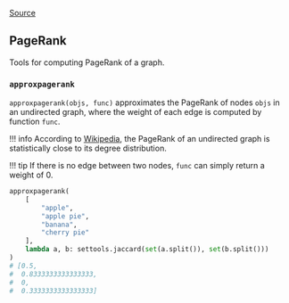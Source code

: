 [Source](https://github.com/chuanconggao/extratools/blob/master/extratools/graphtools.py)

## PageRank

Tools for computing PageRank of a graph.

### `approxpagerank`

`approxpagerank(objs, func)` approximates the PageRank of nodes `objs` in an undirected graph, where the weight of each edge is computed by function `func`.

!!! info
    According to [Wikipedia](https://en.wikipedia.org/wiki/PageRank#PageRank_of_an_undirected_graph), the PageRank of an undirected graph is statistically close to its degree distribution.

!!! tip
    If there is no edge between two nodes, `func` can simply return a weight of $0$.

``` python
approxpagerank(
    [
        "apple",
        "apple pie",
        "banana",
        "cherry pie"
    ],
    lambda a, b: settools.jaccard(set(a.split()), set(b.split()))
)
# [0.5,
#  0.8333333333333333,
#  0,
#  0.3333333333333333]
```
